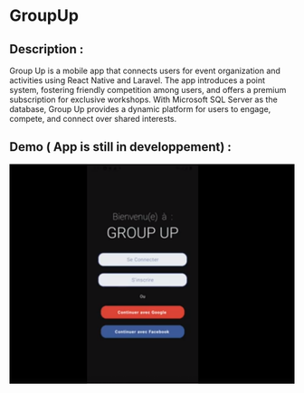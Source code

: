 # GroupUp

## Description : 
Group Up is a mobile app that connects users for event organization and activities using React Native and Laravel. The app introduces a point system, fostering friendly competition among users, and offers a premium subscription for exclusive workshops. With Microsoft SQL Server as the database, Group Up provides a dynamic platform for users to engage, compete, and connect over shared interests.

## Demo ( App is still in developpement) : 
[![GroupUp](./images/Demo.png)](https://youtu.be/bQN9sfKWMAk)


